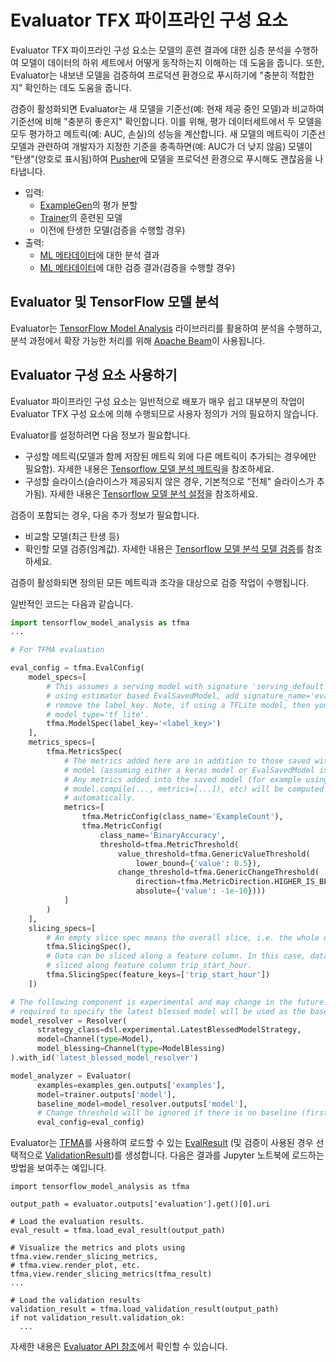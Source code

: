 # Evaluator TFX 파이프라인 구성 요소

Evaluator TFX 파이프라인 구성 요소는 모델의 훈련 결과에 대한 심층 분석을 수행하여 모델이 데이터의 하위 세트에서 어떻게 동작하는지 이해하는 데 도움을 줍니다. 또한, Evaluator는 내보낸 모델을 검증하여 프로덕션 환경으로 푸시하기에 "충분히 적합한지" 확인하는 데도 도움을 줍니다.

검증이 활성화되면 Evaluator는 새 모델을 기준선(예: 현재 제공 중인 모델)과 비교하여 기준선에 비해 "충분히 좋은지" 확인합니다. 이를 위해, 평가 데이터세트에서 두 모델을 모두 평가하고 메트릭(예: AUC, 손실)의 성능을 계산합니다. 새 모델의 메트릭이 기준선 모델과 관련하여 개발자가 지정한 기준을 충족하면(예: AUC가 더 낮지 않음) 모델이 "탄생"(양호로 표시됨)하여 [Pusher](pusher.md)에 모델을 프로덕션 환경으로 푸시해도 괜찮음을 나타냅니다.

- 입력:
    - [ExampleGen](https://www.tensorflow.org/tfx/guide/examplegen)의 평가 분할
    - [Trainer](trainer.md)의 훈련된 모델
    - 이전에 탄생한 모델(검증을 수행할 경우)
- 출력:
    - [ML 메타데이터](mlmd.md)에 대한 분석 결과
    - [ML 메타데이터](mlmd.md)에 대한 검증 결과(검증을 수행할 경우)

## Evaluator 및 TensorFlow 모델 분석

Evaluator는 [TensorFlow Model Analysis](tfma.md) 라이브러리를 활용하여 분석을 수행하고, 분석 과정에서 확장 가능한 처리를 위해 [Apache Beam](beam.md)이 사용됩니다.

## Evaluator 구성 요소 사용하기

Evaluator 파이프라인 구성 요소는 일반적으로 배포가 매우 쉽고 대부분의 작업이 Evaluator TFX 구성 요소에 의해 수행되므로 사용자 정의가 거의 필요하지 않습니다.

Evaluator를 설정하려면 다음 정보가 필요합니다.

- 구성할 메트릭(모델과 함께 저장된 메트릭 외에 다른 메트릭이 추가되는 경우에만 필요함). 자세한 내용은 [Tensorflow 모델 분석 메트릭](https://github.com/tensorflow/model-analysis/blob/master/g3doc/metrics.md)을 참조하세요.
- 구성할 슬라이스(슬라이스가 제공되지 않은 경우, 기본적으로 "전체" 슬라이스가 추가됨). 자세한 내용은 [Tensorflow 모델 분석 설정](https://github.com/tensorflow/model-analysis/blob/master/g3doc/setup.md)을 참조하세요.

검증이 포함되는 경우, 다음 추가 정보가 필요합니다.

- 비교할 모델(최근 탄생 등)
- 확인할 모델 검증(임계값). 자세한 내용은 [Tensorflow 모델 분석 모델 검증](https://github.com/tensorflow/model-analysis/blob/master/g3doc/model_validations.md)를 참조하세요.

검증이 활성화되면 정의된 모든 메트릭과 조각을 대상으로 검증 작업이 수행됩니다.

일반적인 코드는 다음과 같습니다.

```python
import tensorflow_model_analysis as tfma
...

# For TFMA evaluation

eval_config = tfma.EvalConfig(
    model_specs=[
        # This assumes a serving model with signature 'serving_default'. If
        # using estimator based EvalSavedModel, add signature_name='eval' and
        # remove the label_key. Note, if using a TFLite model, then you must set
        # model_type='tf_lite'.
        tfma.ModelSpec(label_key='<label_key>')
    ],
    metrics_specs=[
        tfma.MetricsSpec(
            # The metrics added here are in addition to those saved with the
            # model (assuming either a keras model or EvalSavedModel is used).
            # Any metrics added into the saved model (for example using
            # model.compile(..., metrics=[...]), etc) will be computed
            # automatically.
            metrics=[
                tfma.MetricConfig(class_name='ExampleCount'),
                tfma.MetricConfig(
                    class_name='BinaryAccuracy',
                    threshold=tfma.MetricThreshold(
                        value_threshold=tfma.GenericValueThreshold(
                            lower_bound={'value': 0.5}),
                        change_threshold=tfma.GenericChangeThreshold(
                            direction=tfma.MetricDirection.HIGHER_IS_BETTER,
                            absolute={'value': -1e-10})))
            ]
        )
    ],
    slicing_specs=[
        # An empty slice spec means the overall slice, i.e. the whole dataset.
        tfma.SlicingSpec(),
        # Data can be sliced along a feature column. In this case, data is
        # sliced along feature column trip_start_hour.
        tfma.SlicingSpec(feature_keys=['trip_start_hour'])
    ])

# The following component is experimental and may change in the future. This is
# required to specify the latest blessed model will be used as the baseline.
model_resolver = Resolver(
      strategy_class=dsl.experimental.LatestBlessedModelStrategy,
      model=Channel(type=Model),
      model_blessing=Channel(type=ModelBlessing)
).with_id('latest_blessed_model_resolver')

model_analyzer = Evaluator(
      examples=examples_gen.outputs['examples'],
      model=trainer.outputs['model'],
      baseline_model=model_resolver.outputs['model'],
      # Change threshold will be ignored if there is no baseline (first run).
      eval_config=eval_config)
```

Evaluator는 [TFMA](tfma.md)를 사용하여 로드할 수 있는 [EvalResult](https://www.tensorflow.org/tfx/model_analysis/api_docs/python/tfma/EvalResult) (및 검증이 사용된 경우 선택적으로 [ValidationResult](https://www.tensorflow.org/tfx/model_analysis/api_docs/python/tfma/ValidationResult))를 생성합니다. 다음은 결과를 Jupyter 노트북에 로드하는 방법을 보여주는 예입니다.

```
import tensorflow_model_analysis as tfma

output_path = evaluator.outputs['evaluation'].get()[0].uri

# Load the evaluation results.
eval_result = tfma.load_eval_result(output_path)

# Visualize the metrics and plots using tfma.view.render_slicing_metrics,
# tfma.view.render_plot, etc.
tfma.view.render_slicing_metrics(tfma_result)
...

# Load the validation results
validation_result = tfma.load_validation_result(output_path)
if not validation_result.validation_ok:
  ...
```

자세한 내용은 [Evaluator API 참조](https://www.tensorflow.org/tfx/api_docs/python/tfx/v1/components/Evaluator)에서 확인할 수 있습니다.
